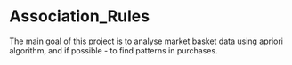 # Association_Rules
The main goal of this project is to analyse market basket data using apriori algorithm, and if possible - to find patterns in purchases.

